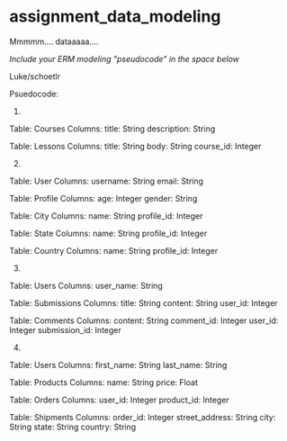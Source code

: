 # assignment_data_modeling
Mmmmm.... dataaaaa....

*Include your ERM modeling "pseudocode" in the space below*


Luke/schoetlr


Psuedocode:


1)

Table: Courses
Columns:
        title: String
        description: String

Table: Lessons
Columns:
        title: String
        body: String
        course_id: Integer


2)

Table: User
Columns:
        username: String
        email: String

Table: Profile
Columns:
        age: Integer
        gender: String

Table: City
Columns:
        name: String
        profile_id: Integer

Table: State
Columns:
        name: String
        profile_id: Integer


Table: Country
Columns:
        name: String
        profile_id: Integer



3)

Table: Users
Columns:
        user_name: String

Table: Submissions
Columns:
        title: String
        content: String
        user_id: Integer

Table: Comments
Columns:
        content: String
        comment_id: Integer
        user_id: Integer
        submission_id: Integer


4)

Table: Users
Columns:
        first_name: String
        last_name: String

Table: Products
Columns:
        name: String
        price: Float



Table: Orders
Columns:
        user_id: Integer
        product_id: Integer

Table: Shipments
Columns:
        order_id: Integer
        street_address: String
        city: String
        state: String
        country: String